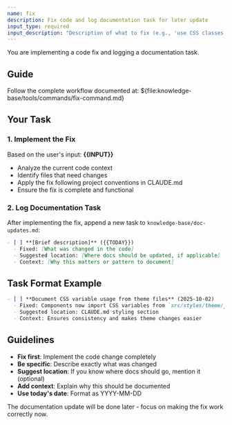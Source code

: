 ```yaml
---
name: fix
description: Fix code and log documentation task for later update
input_type: required
input_description: "Description of what to fix (e.g., 'use CSS classes from theme file')"
---
```


You are implementing a code fix and logging a documentation task.

## Guide

Follow the complete workflow documented at:
${file:knowledge-base/tools/commands/fix-command.md}

## Your Task

### 1. Implement the Fix
Based on the user's input: **{{INPUT}}**

- Analyze the current code context
- Identify files that need changes
- Apply the fix following project conventions in CLAUDE.md
- Ensure the fix is complete and functional

### 2. Log Documentation Task
After implementing the fix, append a new task to `knowledge-base/doc-updates.md`:

```markdown
- [ ] **[Brief description]** ({{TODAY}})
  - Fixed: [What was changed in the code]
  - Suggested location: [Where docs should be updated, if applicable]
  - Context: [Why this matters or pattern to document]
```

## Task Format Example

```markdown
- [ ] **Document CSS variable usage from theme files** (2025-10-02)
  - Fixed: Components now import CSS variables from `src/styles/theme/_variables.scss`
  - Suggested location: CLAUDE.md styling section
  - Context: Ensures consistency and makes theme changes easier
```

## Guidelines

- **Fix first**: Implement the code change completely
- **Be specific**: Describe exactly what was changed
- **Suggest location**: If you know where docs should go, mention it (optional)
- **Add context**: Explain why this should be documented
- **Use today's date**: Format as YYYY-MM-DD

The documentation update will be done later - focus on making the fix work correctly now.

